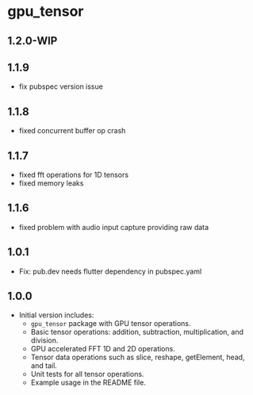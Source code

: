# gpu_tensor

## 1.2.0-WIP

## 1.1.9

- fix pubspec version issue
## 1.1.8

- fixed concurrent buffer op crash
## 1.1.7

- fixed fft operations for 1D tensors
- fixed memory leaks

## 1.1.6

- fixed problem with audio input capture providing raw data

## 1.0.1

- Fix: pub.dev needs flutter dependency in pubspec.yaml

## 1.0.0

- Initial version includes:
  - `gpu_tensor` package with GPU tensor operations.
  - Basic tensor operations: addition, subtraction, multiplication, and division.
  - GPU accelerated FFT 1D and 2D operations.
  - Tensor data operations such as slice, reshape, getElement, head, and tail.
  - Unit tests for all tensor operations.
  - Example usage in the README file.
